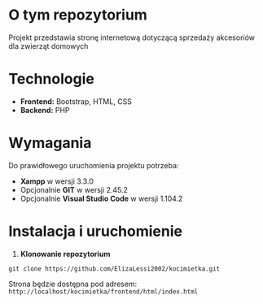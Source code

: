 # O tym repozytorium
Projekt przedstawia stronę internetową dotyczącą sprzedaży akcesoriów dla zwierząt domowych

# Technologie
- **Frontend:** Bootstrap, HTML, CSS
- **Backend:** PHP

# Wymagania
Do prawidłowego uruchomienia projektu potrzeba:
- **Xampp** w wersji 3.3.0
- Opcjonalnie **GIT** w wersji 2.45.2
- Opcjonalnie **Visual Studio Code** w wersji 1.104.2

# Instalacja i uruchomienie

1. **Klonowanie repozytorium**

`git clone https://github.com/ElizaLessi2002/kocimietka.git`


Strona będzie dostępna pod adresem: `http://localhost/kocimietka/frontend/html/index.html`